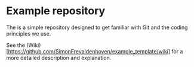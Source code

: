 # Example repository 

The is a simple repository designed to get familiar with Git and the coding principles we use.

See the (Wiki)[https://github.com/SimonFreyaldenhoven/example_template/wiki] for a more detailed description and explanation.

